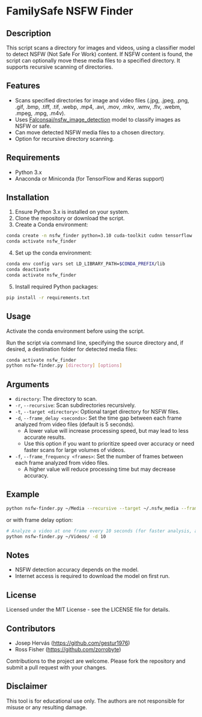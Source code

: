 # FamilySafe NSFW Finder

## Description
This script scans a directory for images and videos, using a classifier model to detect NSFW (Not Safe For Work) content. If NSFW content is found, the script can optionally move these media files to a specified directory. It supports recursive scanning of directories.

## Features
- Scans specified directories for image and video files (.jpg, .jpeg, .png, .gif, .bmp, .tiff, .tif, .webp, .mp4, .avi, .mov, .mkv, .wmv, .flv, .webm, .mpeg, .mpg, .m4v).
- Uses [Falconsai/nsfw_image_detection](https://huggingface.co/Falconsai/nsfw_image_detection) model to classify images as NSFW or safe.
- Can move detected NSFW media files to a chosen directory.
- Option for recursive directory scanning.

## Requirements
- Python 3.x
- Anaconda or Miniconda (for TensorFlow and Keras support)

## Installation
1. Ensure Python 3.x is installed on your system.
2. Clone the repository or download the script.
3. Create a Conda environment:

```bash
conda create -n nsfw_finder python=3.10 cuda-toolkit cudnn tensorflow
conda activate nsfw_finder
```

4. Set up the conda environment:
```bash
conda env config vars set LD_LIBRARY_PATH=$CONDA_PREFIX/lib
conda deactivate
conda activate nsfw_finder
```

5. Install required Python packages:
```bash
pip install -r requirements.txt
```

## Usage
Activate the conda environment before using the script.

Run the script via command line, specifying the source directory and, if desired, a destination folder for detected media files:

```bash
conda activate nsfw_finder
python nsfw-finder.py [directory] [options]
```

## Arguments
- `directory`: The directory to scan.
- `-r`, `--recursive`: Scan subdirectories recursively.
- `-t`, `--target <directory>`: Optional target directory for NSFW files.
- `-d`, `--frame_delay <seconds>`: Set the time gap between each frame analyzed from video files (default is 5 seconds). 
    - A lower value will increase processing speed, but may lead to less accurate results.
    - Use this option if you want to prioritize speed over accuracy or need faster scans for large volumes of videos. 
- `-f`, `--frame_frequency <frames>`: Set the number of frames between each frame analyzed from video files.
    - A higher value will reduce processing time but may decrease accuracy.

## Example
```bash
python nsfw-finder.py ~/Media --recursive --target ~/.nsfw_media --frame_delay 2.0
```
or with frame delay option:
```bash
# Analyze a video at one frame every 10 seconds (for faster analysis, albeit slightly less accurate)
python nsfw-finder.py ~/Videos/ -d 10
```
## Notes
- NSFW detection accuracy depends on the model.
- Internet access is required to download the model on first run.

## License
Licensed under the MIT License - see the LICENSE file for details.

## Contributors
* Josep Hervás (https://github.com/gestur1976)
* Ross Fisher (https://github.com/zorrobyte)

Contributions to the project are welcome. Please fork the repository and submit a pull request with your changes.

## Disclaimer
This tool is for educational use only. The authors are not responsible for misuse or any resulting damage.
